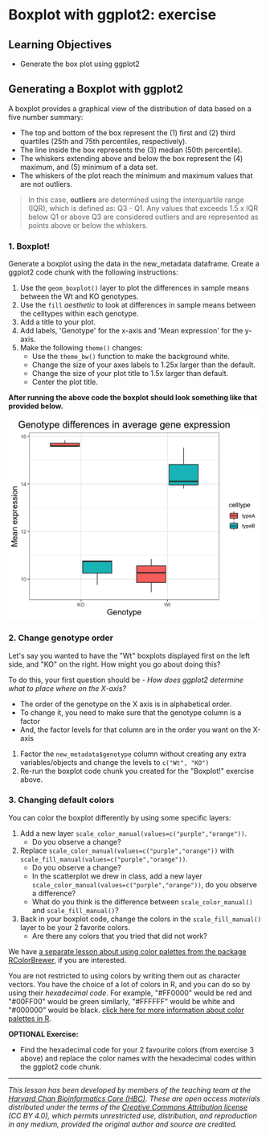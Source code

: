 # Boxplot with ggplot2: exercise

## Learning Objectives

* Generate the box plot using ggplot2

## Generating a Boxplot with ggplot2

A boxplot provides a graphical view of the distribution of data based on a five number summary: 
* The top and bottom of the box represent the (1) first and (2) third quartiles (25th and 75th percentiles, respectively). 
* The line inside the box represents the (3) median (50th percentile). 
* The whiskers extending above and below the box represent the (4) maximum, and (5) minimum of a data set. 
* The whiskers of the plot reach the minimum and maximum values that are not outliers. 

> In this case, **outliers** are determined using the interquartile range (IQR), which is defined as: Q3 - Q1. Any values that exceeds 1.5 x IQR below Q1 or above Q3 are considered outliers and are represented as points above or below the whiskers. 

### 1. Boxplot!
Generate a boxplot using the data in the new_metadata dataframe. Create a ggplot2 code chunk with the following instructions:

1. Use the `geom_boxplot()` layer to plot the differences in sample means between the Wt and KO genotypes.
2. Use the `fill` *aesthetic* to look at differences in sample means between the celltypes within each genotype.
3. Add a title to your plot.
4. Add labels, 'Genotype' for the x-axis and 'Mean expression' for the y-axis.
5. Make the following `theme()` changes:
	* Use the `theme_bw()` function to make the background white.
	* Change the size of your axes labels to 1.25x larger than the default.
	* Change the size of your plot title to 1.5x larger than default.
	* Center the plot title.

**After running the above code the boxplot should look something like that provided below.**

<p align="center">
<img src="img/ggboxplot_flip.png" width="600">
</p>

### 2. Change genotype order

Let's say you wanted to have the "Wt" boxplots displayed first on the left side, and "KO" on the right. How might you go about doing this?

To do this, your first question should be - *How does ggplot2 determine what to place where on the X-axis?*
* The order of the genotype on the X axis is in alphabetical order. 
* To change it, you need to make sure that the genotype column is a factor
* And, the factor levels for that column are in the order you want on the X-axis

1. Factor the `new_metadata$genotype` column without creating any extra variables/objects and change the levels to `c("Wt", "KO")`
2. Re-run the boxplot code chunk you created for the "Boxplot!" exercise above.

### 3. Changing default colors

You can color the boxplot differently by using some specific layers:

1. Add a new layer `scale_color_manual(values=c("purple","orange"))`. 
	* Do you observe a change?
2. Replace `scale_color_manual(values=c("purple","orange"))` with `scale_fill_manual(values=c("purple","orange"))`.
	* Do you observe a change?
	* In the scatterplot we drew in class, add a new layer `scale_color_manual(values=c("purple","orange"))`, do you observe a difference?
	* What do you think is the difference between `scale_color_manual()` and `scale_fill_manual()`?
3. Back in your boxplot code, change the colors in the `scale_fill_manual()` layer to be your 2 favorite colors.
	* Are there any colors that you tried that did not work? 

We have [a separate lesson about using color palettes from the package RColorBrewer](https://hbctraining.github.io/Training-modules/Tidyverse_ggplot2/lessons/ggplot2.html#customizing-data-point-colors), if you are interested.

You are not restricted to using colors by writing them out as character vectors. You have the choice of a lot of colors in R, and you can do so by using their *hexadecimal code*. For example, "#FF0000" would be red and "#00FF00" would be green similarly, "#FFFFFF" would be white and "#000000" would be black. [click here for more information about color palettes in R](http://www.cookbook-r.com/Graphs/Colors_(ggplot2)/#hexadecimal-color-code-chart).

**OPTIONAL Exercise:**

* Find the hexadecimal code for your 2 favourite colors (from exercise 3 above) and replace the color names with the hexadecimal codes within the ggplot2 code chunk.

***
*This lesson has been developed by members of the teaching team at the [Harvard Chan Bioinformatics Core (HBC)](http://bioinformatics.sph.harvard.edu/). These are open access materials distributed under the terms of the [Creative Commons Attribution license](https://creativecommons.org/licenses/by/4.0/) (CC BY 4.0), which permits unrestricted use, distribution, and reproduction in any medium, provided the original author and source are credited.*
